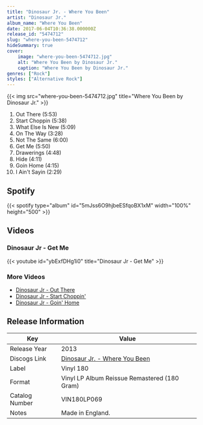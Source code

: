```yaml
---
title: "Dinosaur Jr. - Where You Been"
artist: "Dinosaur Jr."
album_name: "Where You Been"
date: 2017-06-04T10:36:38.000000Z
release_id: "5474712"
slug: "where-you-been-5474712"
hideSummary: true
cover:
    image: "where-you-been-5474712.jpg"
    alt: "Where You Been by Dinosaur Jr."
    caption: "Where You Been by Dinosaur Jr."
genres: ["Rock"]
styles: ["Alternative Rock"]
---
```


{{< img src="where-you-been-5474712.jpg" title="Where You Been by Dinosaur Jr." >}}

<!-- section break -->

1. Out There (5:53)
2. Start Choppin (5:38)
3. What Else Is New (5:09)
4. On The Way (3:28)
5. Not The Same (6:00)
6. Get Me (5:50)
7. Drawerings (4:48)
8. Hide (4:11)
9. Goin Home (4:15)
10. I Ain't Sayin (2:29)

<!-- section break -->


## Spotify
{{< spotify type="album" id="5mJss6O9hjbeESfqoBX1xM" width="100%" height="500" >}}



## Videos
### Dinosaur Jr - Get Me
{{< youtube id="ybExfDHg1i0" title="Dinosaur Jr - Get Me" >}}<br>

### More Videos

- [Dinosaur Jr - Out There](https://www.youtube.com/watch?v=XelDCDRnboE)
- [Dinosaur Jr - Start Choppin'](https://www.youtube.com/watch?v=Z_-JapMQUPQ)
- [Dinosaur Jr - Goin' Home](https://www.youtube.com/watch?v=30h3HWSarDA)


## Release Information
|  Key           | Value                                                |
| ---------------| ---------------------------------------------------- |
| Release Year   | 2013                                   |
| Discogs Link   | [Dinosaur Jr. - Where You Been](https://www.discogs.com/release/5474712-Dinosaur-Jr-Where-You-Been) |
| Label          | Vinyl 180 |
| Format         | Vinyl LP Album Reissue Remastered (180 Gram) |
| Catalog Number | VIN180LP069 |
| Notes | Made in England. |
